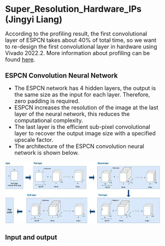 # Super_Resolution_Hardware_IPs (Jingyi Liang)

<font size = 4>

According to the profiling result, the first convolutional layer of ESPCN takes about 40% of total time, so we want to re-design the first convolutional layer in hardware using Vivado 2022.2. More information about profiling can be found [here](https://github.com/Terrortorpe/FPGA-Consultancy/tree/clean/Super_Resolution_Methods). 
 
</font>

## ESPCN Convolution Neural Network

<font size = 4>
 
- The ESPCN network has 4 hidden layers, the output is the same size as the input for each layer. Therefore, zero padding is required.
- ESPCN increases the resolution of the image at the last layer of the neural network, this reduces the computational complexity.
- The last layer is the efficient sub-pixel convolutional layer to recover the output image size with a specified upscale factor.
- The architecture of the ESPCN convolution neural network is shown below.
 
</font>

 <img src="network.jpg" width="600" height="200" />
 

 

## Input and output

